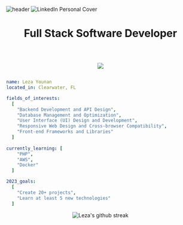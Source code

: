 ![header](https://capsule-render.vercel.app/api?type=waving&color=0:504164,25:E09AAC,50:7F6CD0,100:98AFB9&height=100&text=Hello%20World&section=header&fontSize=35&fontColor=FFFFFF)
![LinkedIn Personal Cover](https://github.com/ItsLezaY/ItsLezaY/assets/140553267/d2427638-0c41-4f86-a262-ab382a3b71ba)

<h1 align="center">Full Stack Software Developer  <br />
  <br>
<p align="center">
  <a href="https://skillicons.dev">
    <img src="https://skillicons.dev/icons?i=py,js,ts,html,css,figma,bootstrap,materialui,react,vite,flask,webpack,git,nodejs,postgres,mysql,sqlite,firebase&perline=9" />
  </a>
</p>
</h1>

```yaml
name: Leza Younan
located_in: Clearwater, FL

fields_of_interests:
  [
    "Backend Development and API Design",
    "Database Management and Optimization",
    "User Interface (UI) Design and Development",
    "Responsive Web Design and Cross-browser Compatibility",
    "Front-end Frameworks and Libraries"
  ]
  
currently_learning: [
    "PHP",
    "AWS",
    "Docker"
  ]

2023_goals:
  [
    "Create 20+ projects",
    "Learn at least 5 new technologies"
  ]
```


<p align="center">
<!--  <img src="https://github-readme-stats.vercel.app/api?username=itslezay&show_icons=true&theme=ocean_dark&hide_border=true&card_width=350" alt="Leza's GitHub stats"> -->
  <img src="https://streak-stats.demolab.com?user=itslezay&theme=ocean-dark&hide_border=true&card_width=450" alt="Leza's github streak">
</p>
